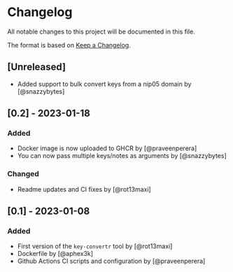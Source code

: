# Changelog

All notable changes to this project will be documented in this file.

The format is based on [Keep a Changelog](https://keepachangelog.com/en/1.0.0/).

## [Unreleased]
- Added support to bulk convert keys from a nip05 domain by [@snazzybytes]

## [0.2] - 2023-01-18
### Added
- Docker image is now uploaded to GHCR by [@praveenperera]
- You can now pass multiple keys/notes as arguments by [@snazzybytes]

### Changed
- Readme updates and CI fixes by [@rot13maxi]

## [0.1] - 2023-01-08
### Added
- First version of the `key-convertr` tool by [@rot13maxi]
- Dockerfile by [@aphex3k]
- Github Actions CI scripts and configuration by [@praveenperera]